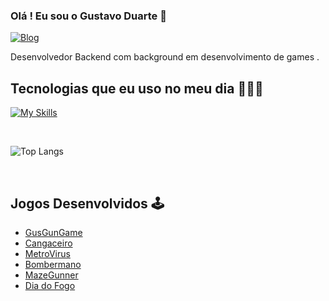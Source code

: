 ### Olá ! Eu sou o Gustavo Duarte 👋 

[![Blog](https://img.shields.io/badge/LinkedIn-0077B5?style=for-the-badge&logo=linkedin&logoColor=white)](https://www.linkedin.com/in/gustavo-duarte-4076b1175/)

Desenvolvedor Backend com background em desenvolvimento de games .




## Tecnologias que eu uso no meu dia 👨🏻‍💻

[![My Skills](https://skillicons.dev/icons?i=cs,dotnet,aws,python,django,selenium,html,css,js,bootstrap,unity)](https://skillicons.dev)

<br/>

![Top Langs](https://github-readme-stats.vercel.app/api/top-langs/?username=guduartef&layout=compact&hide=shaderlab,glsl,hlsl&size_weight=0&count_weight=0.1)


<br/>

## Jogos Desenvolvidos 🕹️

- [GusGunGame](https://b4rb4br4nc4.itch.io/ggg-gusgungame)<br/>
- [Cangaceiro](https://union-four.itch.io/o-cangaceiro)<br/>
- [MetroVirus](https://union-four.itch.io/metrovrus)<br/>
- [Bombermano](https://b4rb4br4nc4.itch.io/bombermano)<br/>
- [MazeGunner](https://union-four.itch.io/mazegunner)<br/>
- [Dia do Fogo](https://union-four.itch.io/dia-do-fogo)<br/>



